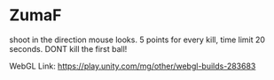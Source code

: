 # ZumaF

shoot in the direction mouse looks. 5 points for every kill, time limit 20 seconds. DONT kill the first ball!

WebGL Link: https://play.unity.com/mg/other/webgl-builds-283683

